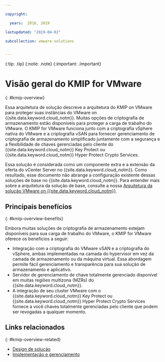 ```yaml
---

copyright:

  years:  2016, 2019

lastupdated: "2019-04-02"

subcollection: vmware-solutions


---
```


{:tip: .tip}
{:note: .note}
{:important: .important}

# Visão geral do KMIP for VMware
{: #kmip-overview}

Essa arquitetura de solução descreve a arquitetura do KMIP on VMware para proteger suas instâncias do VMware on {{site.data.keyword.cloud_notm}}. Muitas opções de criptografia de armazenamento estão disponíveis para proteger a carga de trabalho do VMware. O KMIP for VMware funciona junto com a criptografia vSphere nativa do VMware e a criptografia vSAN para fornecer gerenciamento de criptografia de armazenamento simplificado juntamente com a segurança e a flexibilidade de chaves gerenciadas pelo cliente do {{site.data.keyword.cloud_notm}} Key Protect ou {{site.data.keyword.cloud_notm}} Hyper Protect Crypto Services.

Essa solução é considerada como um componente extra e a extensão da oferta do vCenter Server no {{site.data.keyword.cloud_notm}}. Como resultado, esse documento não abrange a configuração existente dessas soluções de base no {{site.data.keyword.cloud_notm}}. Para entender mais sobre a arquitetura da solução de base, consulte a nossa [Arquitetura da solução VMware on {{site.data.keyword.cloud_notm}}](/docs/services/vmwaresolutions/archiref/solution?topic=vmware-solutions-solution_overview).

## Principais benefícios
{: #kmip-overview-benefits}

Embora muitas soluções de criptografia de armazenamento estejam disponíveis para sua carga de trabalho do VMware, o KMIP for VMware oferece os benefícios a seguir:

* Integração com a criptografia do VMware vSAN e a criptografia do vSphere, ambas implementadas na camada do hypervisor em vez da camada de armazenamento ou da máquina virtual. Essa abordagem permite fácil gerenciamento e transparência para sua solução de armazenamento e aplicativo.
* Servidor de gerenciamento de chave totalmente gerenciado disponível em muitas regiões multizona (MZRs) do {{site.data.keyword.cloud_notm}}.
* A integração de seu cluster VMware com o {{site.data.keyword.cloud_notm}} Key Protect ou {{site.data.keyword.cloud_notm}} Hyper Protect Crypto Services fornece a você chaves totalmente gerenciadas pelo cliente que podem ser revogadas a qualquer momento.

## Links relacionados
{: #kmip-overview-related}

* [Design de solução](/docs/services/vmwaresolutions/archiref/kmip?topic=vmware-solutions-kmip-design)
* [ Implementação e gerenciamento ](/docs/services/vmwaresolutions/archiref/kmip?topic=vmware-solutions-kmip-implementation)
